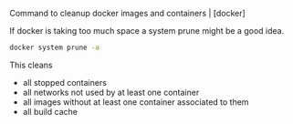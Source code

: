 Command to cleanup docker images and containers | [docker] 

If docker is taking too much space a system prune might be a good idea.

```sh
docker system prune -a
```

This cleans 

* all stopped containers
* all networks not used by at least one container
* all images without at least one container associated to them
* all build cache